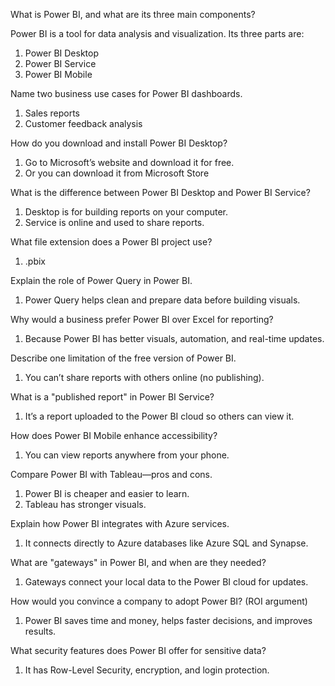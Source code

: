 What is Power BI, and what are its three main components?

Power BI is a tool for data analysis and visualization. Its three parts are:

1. Power BI Desktop
2. Power BI Service
3. Power BI Mobile


Name two business use cases for Power BI dashboards.

1. Sales reports
2. Customer feedback analysis


How do you download and install Power BI Desktop?

1. Go to Microsoft’s website and download it for free.
2. Or you can download it from Microsoft Store


What is the difference between Power BI Desktop and Power BI Service?

1. Desktop is for building reports on your computer.
2. Service is online and used to share reports.

What file extension does a Power BI project use?
1. .pbix


Explain the role of Power Query in Power BI.

1. Power Query helps clean and prepare data before building visuals.


Why would a business prefer Power BI over Excel for reporting?

1. Because Power BI has better visuals, automation, and real-time updates.


Describe one limitation of the free version of Power BI.
1. You can’t share reports with others online (no publishing).

What is a "published report" in Power BI Service?
1. It’s a report uploaded to the Power BI cloud so others can view it.

How does Power BI Mobile enhance accessibility?
1. You can view reports anywhere from your phone.

Compare Power BI with Tableau—pros and cons.
1. Power BI is cheaper and easier to learn. 
2. Tableau has stronger visuals.

Explain how Power BI integrates with Azure services.
1. It connects directly to Azure databases like Azure SQL and Synapse.

What are "gateways" in Power BI, and when are they needed?
1. Gateways connect your local data to the Power BI cloud for updates.

How would you convince a company to adopt Power BI? (ROI argument)
1. Power BI saves time and money, helps faster decisions, and improves results.

What security features does Power BI offer for sensitive data?
1. It has Row-Level Security, encryption, and login protection.

